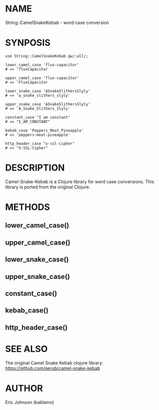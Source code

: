 # NAME

String::CamelSnakeKebab - word case conversion

# SYNPOSIS

    use String::CamelSnakeKebab qw/:all/;

    lower_camel_case 'flux-capacitor'
    # => 'fluxCapacitor

    upper_camel_case 'flux-capacitor'
    # => 'FluxCapacitor

    lower_snake_case 'ASnakeSlithersSlyly'
    # => 'a_snake_slithers_slyly'

    upper_snake_case 'ASnakeSlithersSlyly'
    # => 'A_Snake_Slithers_Slyly'

    constant_case "I am constant"
    # => "I_AM_CONSTANT"

    kebab_case 'Peppers_Meat_Pineapple'
    # => 'peppers-meat-pineapple'

    http_header_case "x-ssl-cipher"
    # => "X-SSL-Cipher"



# DESCRIPTION

Camel-Snake-Kebab is a Clojure library for word case conversions.  This library
is ported from the original Clojure.

# METHODS

## lower\_camel\_case()

## upper\_camel\_case()

## lower\_snake\_case()

## upper\_snake\_case()

## constant\_case()

## kebab\_case()

## http\_header\_case()



# SEE ALSO

The original Camel Snake Kebab clojure library: https://github.com/qerub/camel-snake-kebab

# AUTHOR

Eric Johnson (kablamo)
